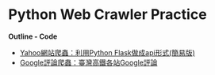 # Python Web Crawler Practice

**Outline - Code**
* [Yahoo網站爬蟲：利用Python Flask做成api形式(簡易版)](https://github.com/yuu0223/Python_WebCrawler/tree/main/Yahoo)
* [Google評論爬蟲：臺灣高鐵各站Google評論](https://github.com/yuu0223/Python_WebCrawler/tree/main/Google)

